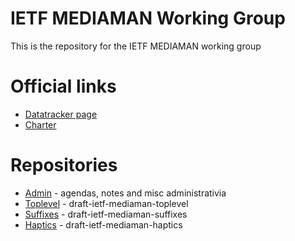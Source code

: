 # IETF MEDIAMAN Working Group

This is the repository for the IETF MEDIAMAN working group

# Official links
* [Datatracker page](https://datatracker.ietf.org/wg/mediaman/about/)
* [Charter](https://datatracker.ietf.org/doc/charter-ietf-mediaman/)

# Repositories

* [Admin](https://github.com/ietf-wg-mediaman/admin) - agendas, notes and misc administrativia
* [Toplevel](https://github.com/ietf-wg-mediaman/toplevel) - draft-ietf-mediaman-toplevel
* [Suffixes](https://github.com/ietf-wg-mediaman/suffixes) - draft-ietf-mediaman-suffixes
* [Haptics](https://github.com/ietf-wg-mediaman/haptics) - draft-ietf-mediaman-haptics

